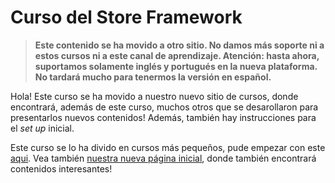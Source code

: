 # Curso del Store Framework

> **Este contenido se ha movido a otro sitio. No damos más soporte ni a estos cursos ni a este canal de aprendizaje. Atención: hasta ahora, suportamos solamente inglés y portugués en la nueva plataforma. No tardará mucho para tenermos la versión en español.**

Hola! Este curso se ha movido a nuestro nuevo sitio de cursos, donde encontrará, además de este curso, muchos otros que se desarollaron para presentarlos nuevos contenidos! Además, también hay instrucciones para el _set up_ inicial.

Este curso se lo ha divido en cursos más pequeños, pude empezar con este [aqui](https://developers.vtex.com/learning/docs/course-basic-blocks-lang-en). Vea también [nuestra nueva página inicial](https://developers.vtex.com/learning), donde también encontrará contenidos interesantes!

